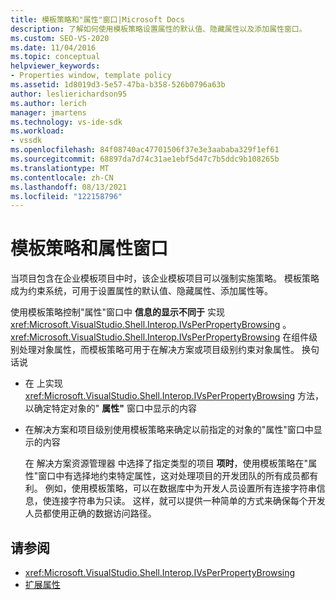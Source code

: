 ```yaml
---
title: 模板策略和"属性"窗口|Microsoft Docs
description: 了解如何使用模板策略设置属性的默认值、隐藏属性以及添加属性窗口。
ms.custom: SEO-VS-2020
ms.date: 11/04/2016
ms.topic: conceptual
helpviewer_keywords:
- Properties window, template policy
ms.assetid: 1d8019d3-5e57-47ba-b358-526b0796a63b
author: leslierichardson95
ms.author: lerich
manager: jmartens
ms.technology: vs-ide-sdk
ms.workload:
- vssdk
ms.openlocfilehash: 84f08740ac47701506f37e3e3aababa329f1ef61
ms.sourcegitcommit: 68897da7d74c31ae1ebf5d47c7b5ddc9b108265b
ms.translationtype: MT
ms.contentlocale: zh-CN
ms.lasthandoff: 08/13/2021
ms.locfileid: "122158796"
---
```

# <a name="template-policy-and-the-properties-window"></a>模板策略和属性窗口
当项目包含在企业模板项目中时，该企业模板项目可以强制实施策略。 模板策略成为约束系统，可用于设置属性的默认值、隐藏属性、添加属性等。

 使用模板策略控制"属性"窗口中 **信息的显示不同于** 实现 <xref:Microsoft.VisualStudio.Shell.Interop.IVsPerPropertyBrowsing> 。 <xref:Microsoft.VisualStudio.Shell.Interop.IVsPerPropertyBrowsing> 在组件级别处理对象属性，而模板策略可用于在解决方案或项目级别约束对象属性。 换句话说

- 在 上实现 <xref:Microsoft.VisualStudio.Shell.Interop.IVsPerPropertyBrowsing> 方法，以确定特定对象的" **属性"** 窗口中显示的内容

- 在解决方案和项目级别使用模板策略来确定以前指定的对象的"属性"窗口中显示的内容

  在 解决方案资源管理器 中选择了指定类型的项目 **项时**，使用模板策略在"属性"窗口中有选择地约束特定属性，这对处理项目的开发团队的所有成员都有利。  例如，使用模板策略，可以在数据库中为开发人员设置所有连接字符串信息，使连接字符串为只读。 这样，就可以提供一种简单的方式来确保每个开发人员都使用正确的数据访问路径。

## <a name="see-also"></a>请参阅
- <xref:Microsoft.VisualStudio.Shell.Interop.IVsPerPropertyBrowsing>
- [扩展属性](../../extensibility/internals/extending-properties.md)
